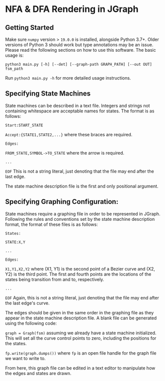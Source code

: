 # NFA & DFA Rendering in JGraph
## Getting Started
Make sure `numpy` version > `19.0.0` is installed, alongside Python 3.7+. Older versions of Python 3 should work but
type annotations may be an issue.
Please read the following sections on how to use this software. The basic usage is:

`python3 main.py [-h] [--det] [--graph-path GRAPH_PATH] [--out OUT] fsm_path`

Run `python3 main.py -h` for more detailed usage instructions.

## Specifying State Machines
State machines can be described in a text file. Integers and strings not containing whitespace
are acceptable names for states. The format is as follows:

`Start:START_STATE`

`Accept:{STATE1,STATE2,...}` where these braces are required.

`Edges:`

`FROM_STATE,SYMBOL->TO_STATE` where the arrow is required.

`...`

`EOF` This is not a string literal, just denoting that the file may end after the last edge.

The state machine description file is the first and only positional argument.

## Specifying Graphing Configuration:
State machines require a graphing file in order to be represented in JGraph. Following the
rules and conventions set by the state machine description format, the format of these files
is as follows:

`States:`

`STATE:X,Y`

`...`

`Edges:`

`X1,Y1,X2,Y2` where (X1, Y1) is the second point of a Bezier curve and (X2, Y2) is the third point.
The first and fourth points are the locations of the states being transition from and to, respectively.

`...`

`EOF` Again, this is not a string literal, just denoting that the file may end after the last edge's curve.

The edges should be given in the same order in the graphing file as they appear in the state machine
description file. A blank file can be generated using the following code:

`graph = Graph(fsm)` assuming we already have a state machine initialized. This will set all the curve control points
to zero, including the positions for the states.

`fp.write(graph.dumps())` where `fp` is an open file handle for the graph file we want to write to.

From here, this graph file can be edited in a text editor to manipulate how the edges and states are drawn.